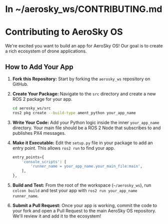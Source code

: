 # In ~/aerosky_ws/CONTRIBUTING.md

# Contributing to AeroSky OS

We're excited you want to build an app for AeroSky OS! Our goal is to create a rich ecosystem of drone applications.

## How to Add Your App

1.  **Fork this Repository:** Start by forking the `aerosky_ws` repository on GitHub.

2.  **Create Your Package:** Navigate to the `src` directory and create a new ROS 2 package for your app.
    ```bash
    cd aerosky_ws/src
    ros2 pkg create --build-type ament_python your_app_name
    ```

3.  **Write Your Code:** Add your Python logic inside the inner `your_app_name` directory. Your main file should be a ROS 2 Node that subscribes to and publishes PX4 messages.

4.  **Make it Executable:** Edit the `setup.py` file in your package to add an entry point. This allows `ros2 run` to find your app.
    ```python
    entry_points={
        'console_scripts': [
            'runner_name = your_app_name.your_main_file:main',
        ],
    },
    ```

5.  **Build and Test:** From the root of the workspace (`~/aerosky_ws`), run `colcon build` and test your app with `ros2 run your_app_name runner_name`.

6.  **Submit a Pull Request:** Once your app is working, commit the code to your fork and open a Pull Request to the main AeroSky OS repository. We'll review it and add it to the ecosystem!
